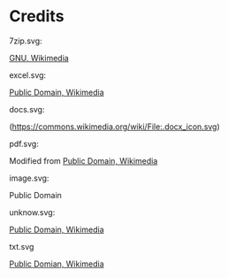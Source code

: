 # Credits

7zip.svg:

[GNU, Wikimedia](https://commons.wikimedia.org/wiki/File:7zip_archive_icon.svg)

excel.svg:

[Public Domain, Wikimedia](https://commons.wikimedia.org/wiki/File:Microsoft_Office_Excel_(2019%E2%80%93present).svg)

docs.svg:

(https://commons.wikimedia.org/wiki/File:.docx_icon.svg)

pdf.svg:

Modified from [Public Domain, Wikimedia](https://commons.wikimedia.org/wiki/File:Pdfreaders-f.svg)

image.svg:

Public Domain

unknow.svg:

[Public Domain, Wikimedia](https://commons.wikimedia.org/wiki/File:Edit-copy_green_with_red_question_mark.svg)

txt.svg

[Public Domian, Wikimedia](https://commons.wikimedia.org/wiki/File:Google_Docs_logo_(2014-2020).svg)
